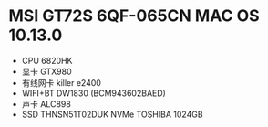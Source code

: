 # MSI GT72S 6QF-065CN MAC OS 10.13.0

* CPU 6820HK
* 显卡 GTX980
* 有线网卡 killer e2400
* WIFI+BT DW1830 (BCM943602BAED) 
* 声卡 ALC898
* SSD THNSN51T02DUK NVMe TOSHIBA 1024GB
